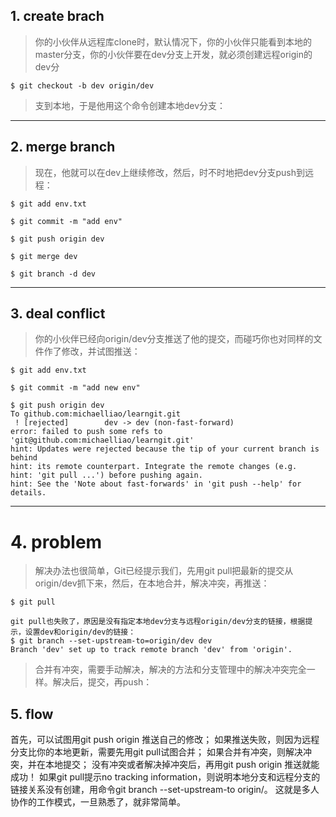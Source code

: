 
## 1. create brach
>你的小伙伴从远程库clone时，默认情况下，你的小伙伴只能看到本地的master分支，你的小伙伴要在dev分支上开发，就必须创建远程origin的dev分
```
$ git checkout -b dev origin/dev
```
>支到本地，于是他用这个命令创建本地dev分支：
---
## 2. merge branch
>现在，他就可以在dev上继续修改，然后，时不时地把dev分支push到远程：
```
$ git add env.txt

$ git commit -m "add env"

$ git push origin dev

$ git merge dev

$ git branch -d dev
```
---
## 3. deal conflict 
>你的小伙伴已经向origin/dev分支推送了他的提交，而碰巧你也对同样的文件作了修改，并试图推送：
```
$ git add env.txt

$ git commit -m "add new env"

$ git push origin dev
To github.com:michaelliao/learngit.git
 ! [rejected]        dev -> dev (non-fast-forward)
error: failed to push some refs to 'git@github.com:michaelliao/learngit.git'
hint: Updates were rejected because the tip of your current branch is behind
hint: its remote counterpart. Integrate the remote changes (e.g.
hint: 'git pull ...') before pushing again.
hint: See the 'Note about fast-forwards' in 'git push --help' for details.
```
---
# 4. problem
>解决办法也很简单，Git已经提示我们，先用git pull把最新的提交从origin/dev抓下来，然后，在本地合并，解决冲突，再推送：
```
$ git pull

git pull也失败了，原因是没有指定本地dev分支与远程origin/dev分支的链接，根据提示，设置dev和origin/dev的链接：
$ git branch --set-upstream-to=origin/dev dev
Branch 'dev' set up to track remote branch 'dev' from 'origin'.
```
>合并有冲突，需要手动解决，解决的方法和分支管理中的解决冲突完全一样。解决后，提交，再push：

## 5. flow

首先，可以试图用git push origin <branch-name>推送自己的修改；
如果推送失败，则因为远程分支比你的本地更新，需要先用git pull试图合并；
如果合并有冲突，则解决冲突，并在本地提交；
没有冲突或者解决掉冲突后，再用git push origin <branch-name>推送就能成功！
如果git pull提示no tracking information，则说明本地分支和远程分支的链接关系没有创建，用命令git branch --set-upstream-to <branch-name> origin/<branch-name>。
这就是多人协作的工作模式，一旦熟悉了，就非常简单。
